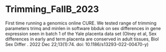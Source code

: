 # Trimming_FallB_2023

First time running a genomics online CURE.  We tested range of trimming parameters trimq and minlen in software bbduk on sex differences in gene expression seen in batch 1 of the Yale placenta data set (Olney et al, Sex differences in early and term placenta are conserved in adult tissues, Biol Sex Differ
. 2022 Dec 22;13(1):74. doi: 10.1186/s13293-022-00470-y)

